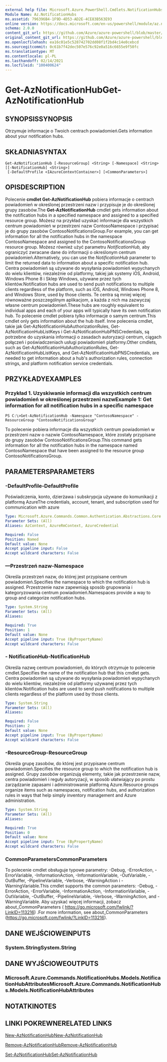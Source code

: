 ```yaml
---
external help file: Microsoft.Azure.PowerShell.Cmdlets.NotificationHubs.dll-Help.xml
Module Name: Az.NotificationHubs
ms.assetid: 796396B4-1F9D-4D53-AD2E-4CE83B563E93
online version: https://docs.microsoft.com/en-us/powershell/module/az.notificationhubs/get-aznotificationhub
schema: 2.0.0
content_git_url: https://github.com/Azure/azure-powershell/blob/master/src/NotificationHubs/NotificationHubs/help/Get-AzNotificationHub.md
original_content_git_url: https://github.com/Azure/azure-powershell/blob/master/src/NotificationHubs/NotificationHubs/help/Get-AzNotificationHub.md
ms.openlocfilehash: ea16c01e5c528742702dd08f1f2bd4c14e0cebcd
ms.sourcegitcommit: 0c61b7f42dec507e576c92e0a516c6655e9f50fc
ms.translationtype: MT
ms.contentlocale: pl-PL
ms.lasthandoff: 02/14/2021
ms.locfileid: "100400624"
---
```

# <span data-ttu-id="fdd08-101">Get-AzNotificationHub</span><span class="sxs-lookup"><span data-stu-id="fdd08-101">Get-AzNotificationHub</span></span>

## <span data-ttu-id="fdd08-102">SYNOPSIS</span><span class="sxs-lookup"><span data-stu-id="fdd08-102">SYNOPSIS</span></span>
<span data-ttu-id="fdd08-103">Otrzymuje informacje o Twoich centrach powiadomień.</span><span class="sxs-lookup"><span data-stu-id="fdd08-103">Gets information about your notification hubs.</span></span>

## <span data-ttu-id="fdd08-104">SKŁADNIA</span><span class="sxs-lookup"><span data-stu-id="fdd08-104">SYNTAX</span></span>

```
Get-AzNotificationHub [-ResourceGroup] <String> [-Namespace] <String> [[-NotificationHub] <String>]
 [-DefaultProfile <IAzureContextContainer>] [<CommonParameters>]
```

## <span data-ttu-id="fdd08-105">OPIS</span><span class="sxs-lookup"><span data-stu-id="fdd08-105">DESCRIPTION</span></span>
<span data-ttu-id="fdd08-106">Polecenie **cmdlet Get-AzNotificationHub** pobiera informacje o centrach powiadomień w określonej przestrzeni nazw i przypisuje je do określonej grupy zasobów.</span><span class="sxs-lookup"><span data-stu-id="fdd08-106">The **Get-AzNotificationHub** cmdlet gets information about the notification hubs in a specified namespace and assigned to a specified resource group.</span></span>
<span data-ttu-id="fdd08-107">Możesz na przykład uzyskać informacje dla wszystkich centrum powiadomień w przestrzeni nazw ContosoNamespace i przypisać je do grupy zasobów ContosoNotificationsGroup.</span><span class="sxs-lookup"><span data-stu-id="fdd08-107">For example, you can get information for all the notification hubs in the namespace ContosoNamespace and assigned to the ContosoNotificationsGroup resource group.</span></span>
<span data-ttu-id="fdd08-108">Możesz również użyć parametru *NotificationHub,* aby ograniczyć zwracane dane do informacji o określonym centrum powiadomień.</span><span class="sxs-lookup"><span data-stu-id="fdd08-108">Alternatively, you can use the *NotificationHub* parameter to limit the returned data to information about a specific notification hub.</span></span>
<span data-ttu-id="fdd08-109">Centra powiadomień są używane do wysyłania powiadomień wypychanych do wielu klientów, niezależnie od platformy, takiej jak systemy iOS, Android, Windows Phone 8 i Sklep Windows, używane przez tych klientów.</span><span class="sxs-lookup"><span data-stu-id="fdd08-109">Notification hubs are used to send push notifications to multiple clients regardless of the platform, such as iOS, Android, Windows Phone 8, and Windows Store, used by those clients.</span></span>
<span data-ttu-id="fdd08-110">Te centra są mniej więcej równoważne poszczególnym aplikacjom, a każda z nich ma zazwyczaj własne centrum powiadomień.</span><span class="sxs-lookup"><span data-stu-id="fdd08-110">These hubs are roughly equivalent to individual apps and each of your apps will typically have its own notification hub.</span></span>
<span data-ttu-id="fdd08-111">To polecenie cmdlet pobiera tylko informacje o samym centrum.</span><span class="sxs-lookup"><span data-stu-id="fdd08-111">This cmdlet only gets information about the hub itself.</span></span>
<span data-ttu-id="fdd08-112">Inne polecenia cmdlet, takie jak Get-AzNotificationHubAuthorizationRules, Get-AzNotificationHubListKeys i Get-AzNotificationHubPNSCredentials, są potrzebne do uzyskania informacji o zasadach autoryzacji centrum, ciągach połączeń i poświadczeniach usługi powiadomień platformy.</span><span class="sxs-lookup"><span data-stu-id="fdd08-112">Other cmdlets, such as Get-AzNotificationHubAuthorizationRules, Get-AzNotificationHubListKeys, and Get-AzNotificationHubPNSCredentials, are needed to get information about a hub's authorization rules, connection strings, and platform notification service credentials.</span></span>

## <span data-ttu-id="fdd08-113">PRZYKŁADY</span><span class="sxs-lookup"><span data-stu-id="fdd08-113">EXAMPLES</span></span>

### <span data-ttu-id="fdd08-114">Przykład 1. Uzyskiwanie informacji dla wszystkich centrum powiadomień w określonej przestrzeni nazw</span><span class="sxs-lookup"><span data-stu-id="fdd08-114">Example 1: Get information for all notification hubs in a specific namespace</span></span>
```
PS C:\>Get-AzNotificationHub -Namespace "ContosoNamespace" -ResourceGroup "ContosoNotificationsGroup"
```

<span data-ttu-id="fdd08-115">To polecenie pobiera informacje dla wszystkich centrum powiadomień w przestrzeni nazw o nazwie ContosoNamespace, które zostały przypisane do grupy zasobów ContosoNotificationsGroup.</span><span class="sxs-lookup"><span data-stu-id="fdd08-115">This command gets information for all the notification hubs in the namespace named ContosoNamespace that have been assigned to the resource group ContosoNotificationsGroup.</span></span>

## <span data-ttu-id="fdd08-116">PARAMETERS</span><span class="sxs-lookup"><span data-stu-id="fdd08-116">PARAMETERS</span></span>

### <span data-ttu-id="fdd08-117">-DefaultProfile</span><span class="sxs-lookup"><span data-stu-id="fdd08-117">-DefaultProfile</span></span>
<span data-ttu-id="fdd08-118">Poświadczenia, konto, dzierżawa i subskrypcja używane do komunikacji z platformą Azure</span><span class="sxs-lookup"><span data-stu-id="fdd08-118">The credentials, account, tenant, and subscription used for communication with azure</span></span>

```yaml
Type: Microsoft.Azure.Commands.Common.Authentication.Abstractions.Core.IAzureContextContainer
Parameter Sets: (All)
Aliases: AzContext, AzureRmContext, AzureCredential

Required: False
Position: Named
Default value: None
Accept pipeline input: False
Accept wildcard characters: False
```

### <span data-ttu-id="fdd08-119">—Przestrzeń nazw</span><span class="sxs-lookup"><span data-stu-id="fdd08-119">-Namespace</span></span>
<span data-ttu-id="fdd08-120">Określa przestrzeń nazw, do której jest przypisane centrum powiadomień.</span><span class="sxs-lookup"><span data-stu-id="fdd08-120">Specifies the namespace to which the notification hub is assigned.</span></span>
<span data-ttu-id="fdd08-121">Przestrzenie nazw zapewniają sposób grupowania i kategoryzowania centrum powiadomień.</span><span class="sxs-lookup"><span data-stu-id="fdd08-121">Namespaces provide a way to group and categorize notification hubs.</span></span>

```yaml
Type: System.String
Parameter Sets: (All)
Aliases:

Required: True
Position: 1
Default value: None
Accept pipeline input: True (ByPropertyName)
Accept wildcard characters: False
```

### <span data-ttu-id="fdd08-122">- NotificationHub</span><span class="sxs-lookup"><span data-stu-id="fdd08-122">-NotificationHub</span></span>
<span data-ttu-id="fdd08-123">Określa nazwę centrum powiadomień, do których otrzymuje to polecenie cmdlet.</span><span class="sxs-lookup"><span data-stu-id="fdd08-123">Specifies the name of the notification hub that this cmdlet gets.</span></span>
<span data-ttu-id="fdd08-124">Centra powiadomień są używane do wysyłania powiadomień wypychanych do wielu klientów, niezależnie od platformy używanej przez tych klientów.</span><span class="sxs-lookup"><span data-stu-id="fdd08-124">Notification hubs are used to send push notifications to multiple clients regardless of the platform used by those clients.</span></span>

```yaml
Type: System.String
Parameter Sets: (All)
Aliases:

Required: False
Position: 2
Default value: None
Accept pipeline input: True (ByPropertyName)
Accept wildcard characters: False
```

### <span data-ttu-id="fdd08-125">-ResourceGroup</span><span class="sxs-lookup"><span data-stu-id="fdd08-125">-ResourceGroup</span></span>
<span data-ttu-id="fdd08-126">Określa grupę zasobów, do której jest przypisane centrum powiadomień.</span><span class="sxs-lookup"><span data-stu-id="fdd08-126">Specifies the resource group to which the notification hub is assigned.</span></span>
<span data-ttu-id="fdd08-127">Grupy zasobów organizują elementy, takie jak przestrzenie nazw, centra powiadomień i reguły autoryzacji, w sposób ułatwiający po prostu zarządzanie zapasami i administrowanie platformą Azure.</span><span class="sxs-lookup"><span data-stu-id="fdd08-127">Resource groups organize items such as namespaces, notification hubs, and authorization rules in ways that help simply inventory management and Azure administration.</span></span>

```yaml
Type: System.String
Parameter Sets: (All)
Aliases:

Required: True
Position: 0
Default value: None
Accept pipeline input: True (ByPropertyName)
Accept wildcard characters: False
```

### <span data-ttu-id="fdd08-128">CommonParameters</span><span class="sxs-lookup"><span data-stu-id="fdd08-128">CommonParameters</span></span>
<span data-ttu-id="fdd08-129">To polecenie cmdlet obsługuje typowe parametry: -Debug, -ErrorAction, -ErrorVariable, -InformationAction, -InformationVariable, -OutVariable, -OutBuffer, -PipelineVariable, -Verbose, -WarningAction i -WarningVariable.</span><span class="sxs-lookup"><span data-stu-id="fdd08-129">This cmdlet supports the common parameters: -Debug, -ErrorAction, -ErrorVariable, -InformationAction, -InformationVariable, -OutVariable, -OutBuffer, -PipelineVariable, -Verbose, -WarningAction, and -WarningVariable.</span></span> <span data-ttu-id="fdd08-130">Aby uzyskać więcej informacji, zobacz about_CommonParameters ( https://go.microsoft.com/fwlink/?LinkID=113216) .</span><span class="sxs-lookup"><span data-stu-id="fdd08-130">For more information, see about_CommonParameters (https://go.microsoft.com/fwlink/?LinkID=113216).</span></span>

## <span data-ttu-id="fdd08-131">DANE WEJŚCIOWE</span><span class="sxs-lookup"><span data-stu-id="fdd08-131">INPUTS</span></span>

### <span data-ttu-id="fdd08-132">System.String</span><span class="sxs-lookup"><span data-stu-id="fdd08-132">System.String</span></span>

## <span data-ttu-id="fdd08-133">DANE WYJŚCIOWE</span><span class="sxs-lookup"><span data-stu-id="fdd08-133">OUTPUTS</span></span>

### <span data-ttu-id="fdd08-134">Microsoft.Azure.Commands.NotificationHubs.Models.NotificationHubAttributes</span><span class="sxs-lookup"><span data-stu-id="fdd08-134">Microsoft.Azure.Commands.NotificationHubs.Models.NotificationHubAttributes</span></span>

## <span data-ttu-id="fdd08-135">NOTATKI</span><span class="sxs-lookup"><span data-stu-id="fdd08-135">NOTES</span></span>

## <span data-ttu-id="fdd08-136">LINKI POKREWNE</span><span class="sxs-lookup"><span data-stu-id="fdd08-136">RELATED LINKS</span></span>




[<span data-ttu-id="fdd08-137">New-AzNotificationHub</span><span class="sxs-lookup"><span data-stu-id="fdd08-137">New-AzNotificationHub</span></span>](./New-AzNotificationHub.md)

[<span data-ttu-id="fdd08-138">Remove-AzNotificationHub</span><span class="sxs-lookup"><span data-stu-id="fdd08-138">Remove-AzNotificationHub</span></span>](./Remove-AzNotificationHub.md)

[<span data-ttu-id="fdd08-139">Set-AzNotificationHub</span><span class="sxs-lookup"><span data-stu-id="fdd08-139">Set-AzNotificationHub</span></span>](./Set-AzNotificationHub.md)



